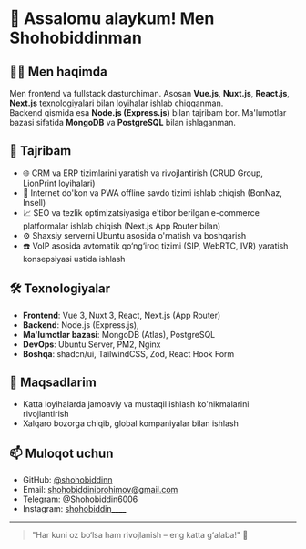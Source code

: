 # 👋 Assalomu alaykum! Men Shohobiddinman

## 🧑‍💻 Men haqimda
Men frontend va fullstack dasturchiman. Asosan **Vue.js**, **Nuxt.js**, **React.js**, **Next.js** texnologiyalari bilan loyihalar ishlab chiqqanman.  
Backend qismida esa **Node.js (Express.js)** bilan tajribam bor. Ma'lumotlar bazasi sifatida **MongoDB** va **PostgreSQL** bilan ishlaganman.

## 🚀 Tajribam
- 🌐 CRM va ERP tizimlarini yaratish va rivojlantirish (CRUD Group, LionPrint loyihalari)
- 🛒 Internet do'kon va PWA offline savdo tizimi ishlab chiqish (BonNaz, Insell)
- 📈 SEO va tezlik optimizatsiyasiga e'tibor berilgan e-commerce platformalar ishlab chiqish (Next.js App Router bilan)
- ⚙️ Shaxsiy serverni Ubuntu asosida o'rnatish va boshqarish
- ☎️ VoIP asosida avtomatik qo‘ng‘iroq tizimi (SIP, WebRTC, IVR) yaratish konsepsiyasi ustida ishlash

## 🛠️ Texnologiyalar
- **Frontend**: Vue 3, Nuxt 3, React, Next.js (App Router)
- **Backend**: Node.js (Express.js),
- **Ma'lumotlar bazasi**: MongoDB (Atlas), PostgreSQL
- **DevOps**: Ubuntu Server, PM2, Nginx
- **Boshqa**: shadcn/ui, TailwindCSS, Zod, React Hook Form

## 🎯 Maqsadlarim
- Katta loyihalarda jamoaviy va mustaqil ishlash ko'nikmalarini rivojlantirish
- Xalqaro bozorga chiqib, global kompaniyalar bilan ishlash

## 📫 Muloqot uchun
- GitHub: [@shohobiddinn](https://github.com/shohobiddinn)
- Email: shohobiddinibrohimov@gmail.com
- Telegram: @Shohobiddin6006
- Instagram: [shohobiddin____](https://www.instagram.com/shohobiddin____)


---

> "Har kuni oz bo‘lsa ham rivojlanish – eng katta g‘alaba!" 🚀

